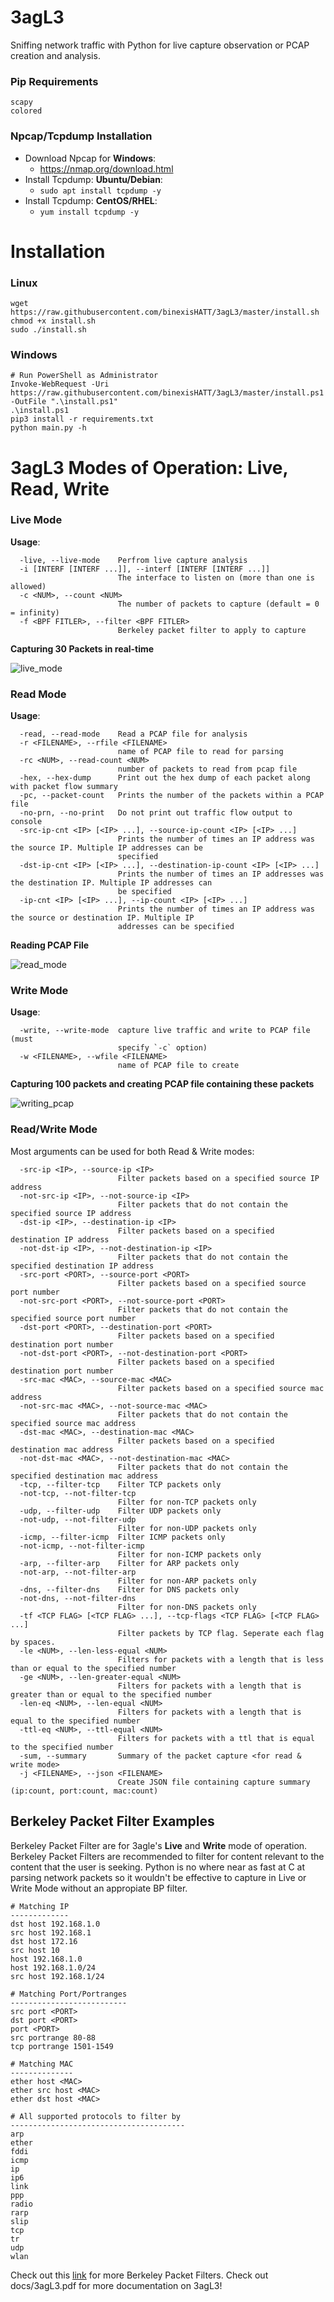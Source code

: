 # 3agL3
Sniffing network traffic with Python for live capture observation or PCAP creation and analysis.

### Pip Requirements
```
scapy
colored
```

### Npcap/Tcpdump Installation
- Download Npcap for **Windows**:
    - https://nmap.org/download.html
- Install Tcpdump: **Ubuntu/Debian**:
    - `sudo apt install tcpdump -y`
- Install Tcpdump: **CentOS/RHEL**:
    - `yum install tcpdump -y`
    
# Installation
### Linux
```
wget https://raw.githubusercontent.com/binexisHATT/3agL3/master/install.sh
chmod +x install.sh
sudo ./install.sh
```
### Windows
```
# Run PowerShell as Administrator
Invoke-WebRequest -Uri https://raw.githubusercontent.com/binexisHATT/3agL3/master/install.ps1 -OutFile ".\install.ps1"
.\install.ps1
pip3 install -r requirements.txt
python main.py -h
```

# 3agL3 Modes of Operation: Live, Read, Write
### Live Mode
**Usage**:
```
  -live, --live-mode    Perfrom live capture analysis
  -i [INTERF [INTERF ...]], --interf [INTERF [INTERF ...]]
                        The interface to listen on (more than one is allowed)
  -c <NUM>, --count <NUM>
                        The number of packets to capture (default = 0 = infinity)
  -f <BPF FITLER>, --filter <BPF FITLER>
                        Berkeley packet filter to apply to capture
```
**Capturing 30 Packets in real-time**

![live_mode](images/live_capture_no_filter_30_packets.png)

### Read Mode
**Usage**:
```
  -read, --read-mode    Read a PCAP file for analysis
  -r <FILENAME>, --rfile <FILENAME>
                        name of PCAP file to read for parsing
  -rc <NUM>, --read-count <NUM>
                        number of packets to read from pcap file
  -hex, --hex-dump      Print out the hex dump of each packet along with packet flow summary
  -pc, --packet-count   Prints the number of the packets within a PCAP file
  -no-prn, --no-print   Do not print out traffic flow output to console
  -src-ip-cnt <IP> [<IP> ...], --source-ip-count <IP> [<IP> ...]
                        Prints the number of times an IP address was the source IP. Multiple IP addresses can be
                        specified
  -dst-ip-cnt <IP> [<IP> ...], --destination-ip-count <IP> [<IP> ...]
                        Prints the number of times an IP addresses was the destination IP. Multiple IP addresses can
                        be specified
  -ip-cnt <IP> [<IP> ...], --ip-count <IP> [<IP> ...]
                        Prints the number of times an IP address was the source or destination IP. Multiple IP
                        addresses can be specified
```
**Reading PCAP File**

![read_mode](images/reading_pcap.png)

### Write Mode
**Usage**:
```
  -write, --write-mode  capture live traffic and write to PCAP file (must
                        specify `-c` option)
  -w <FILENAME>, --wfile <FILENAME>
                        name of PCAP file to create
```
**Capturing 100 packets and creating PCAP file containing these packets**

![writing_pcap](images/writing_pcap.png)

### Read/Write Mode
Most arguments can be used for both Read & Write modes:
```
  -src-ip <IP>, --source-ip <IP>
                        Filter packets based on a specified source IP address
  -not-src-ip <IP>, --not-source-ip <IP>
                        Filter packets that do not contain the specified source IP address
  -dst-ip <IP>, --destination-ip <IP>
                        Filter packets based on a specified destination IP address
  -not-dst-ip <IP>, --not-destination-ip <IP>
                        Filter packets that do not contain the specified destination IP address
  -src-port <PORT>, --source-port <PORT>
                        Filter packets based on a specified source port number
  -not-src-port <PORT>, --not-source-port <PORT>
                        Filter packets that do not contain the specified source port number
  -dst-port <PORT>, --destination-port <PORT>
                        Filter packets based on a specified destination port number
  -not-dst-port <PORT>, --not-destination-port <PORT>
                        Filter packets based on a specified destination port number
  -src-mac <MAC>, --source-mac <MAC>
                        Filter packets based on a specified source mac address
  -not-src-mac <MAC>, --not-source-mac <MAC>
                        Filter packets that do not contain the specified source mac address
  -dst-mac <MAC>, --destination-mac <MAC>
                        Filter packets based on a specified destination mac address
  -not-dst-mac <MAC>, --not-destination-mac <MAC>
                        Filter packets that do not contain the specified destination mac address
  -tcp, --filter-tcp    Filter TCP packets only
  -not-tcp, --not-filter-tcp
                        Filter for non-TCP packets only
  -udp, --filter-udp    Filter UDP packets only
  -not-udp, --not-filter-udp
                        Filter for non-UDP packets only
  -icmp, --filter-icmp  Filter ICMP packets only
  -not-icmp, --not-filter-icmp
                        Filter for non-ICMP packets only
  -arp, --filter-arp    Filter for ARP packets only
  -not-arp, --not-filter-arp
                        Filter for non-ARP packets only
  -dns, --filter-dns    Filter for DNS packets only
  -not-dns, --not-filter-dns
                        Filter for non-DNS packets only
  -tf <TCP FLAG> [<TCP FLAG> ...], --tcp-flags <TCP FLAG> [<TCP FLAG> ...]
                        Filter packets by TCP flag. Seperate each flag by spaces.
  -le <NUM>, --len-less-equal <NUM>
                        Filters for packets with a length that is less than or equal to the specified number
  -ge <NUM>, --len-greater-equal <NUM>
                        Filters for packets with a length that is greater than or equal to the specified number
  -len-eq <NUM>, --len-equal <NUM>
                        Filters for packets with a length that is equal to the specified number
  -ttl-eq <NUM>, --ttl-equal <NUM>
                        Filters for packets with a ttl that is equal to the specified number
  -sum, --summary       Summary of the packet capture <for read & write mode>
  -j <FILENAME>, --json <FILENAME>
                        Create JSON file containing capture summary (ip:count, port:count, mac:count)
```
## Berkeley Packet Filter Examples
Berkeley Packet Filter are for 3agle's **Live** and **Write** mode of operation. Berkeley Packet Filters are recommended to filter for content relevant to the content that the user is seeking. Python is no where near as fast at C at parsing network packets so it wouldn't be effective to capture in Live or Write Mode without an appropiate BP filter. 
```
# Matching IP
-------------
dst host 192.168.1.0
src host 192.168.1
dst host 172.16
src host 10
host 192.168.1.0
host 192.168.1.0/24
src host 192.168.1/24

# Matching Port/Portranges
--------------------------
src port <PORT>
dst port <PORT>
port <PORT>
src portrange 80-88
tcp portrange 1501-1549

# Matching MAC
--------------
ether host <MAC>
ether src host <MAC>
ether dst host <MAC>

# All supported protocols to filter by
---------------------------------------
arp
ether
fddi
icmp
ip
ip6
link
ppp
radio
rarp
slip
tcp
tr
udp
wlan
```
Check out this [link](https://www.ibm.com/support/knowledgecenter/en/SS42VS_7.3.3/com.ibm.qradar.doc/c_forensics_bpf.html) for more Berkeley Packet Filters.
Check out docs/3agL3.pdf for more documentation on 3agL3!
